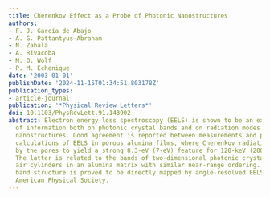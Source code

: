 ```yaml
---
title: Cherenkov Effect as a Probe of Photonic Nanostructures
authors:
- F. J. García de Abajo
- A. G. Pattantyus-Abraham
- N. Zabala
- A. Rivacoba
- M. O. Wolf
- P. M. Echenique
date: '2003-01-01'
publishDate: '2024-11-15T01:34:51.803178Z'
publication_types:
- article-journal
publication: '*Physical Review Letters*'
doi: 10.1103/PhysRevLett.91.143902
abstract: Electron energy-loss spectroscopy (EELS) is shown to be an excellent source
  of information both on photonic crystal bands and on radiation modes of complex
  nanostructures. Good agreement is reported between measurements and parameter-free
  calculations of EELS in porous alumina films, where Cherenkov radiation is scattered
  by the pores to yield a strong 8.3-eV (7-eV) feature for 120-keV (200-keV) electrons.
  The latter is related to the bands of two-dimensional photonic crystals formed by
  air cylinders in an alumina matrix with similar near-range ordering. Finally, the
  band structure is proved to be directly mapped by angle-resolved EELS. © 2003 The
  American Physical Society.
---
```

